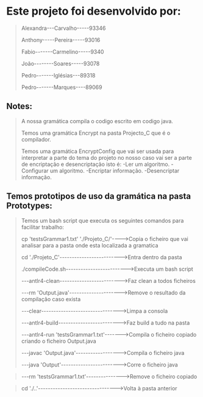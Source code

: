 # Este projeto foi desenvolvido por:
  > Alexandra---Carvalho-----93346  
  >
  > Anthony-----Pereira-----93016
  >
  > Fabio-------Carmelino-----9340
  >
  > João--------Soares-----93078
  >
  > Pedro-------Iglésias---89318
  >
  > Pedro-------Marques----89069

## Notes:
  > A nossa gramática compila o codigo escrito em codigo java.
  > 
  > Temos uma gramática Encrypt na pasta Projecto_C que é o compilador.
  > 
  > Temos uma gramática EncryptConfig que vai ser usada para interpretar a parte do tema do projeto no nosso caso vai ser a parte de encriptação e desencriptação isto é:
    -Ler um algoritmo.
    -Configurar um algoritmo.
    -Encriptar informação.
    -Desencriptar informação.

## Temos prototipos de uso da gramática na pasta Prototypes:
  > Temos um bash script que executa os seguintes comandos para facilitar trabalho: 
  > 
  > cp 'testsGrammar1.txt' './Projeto_C/'---->Copia o ficheiro que vai analisar para a pasta onde esta localizada a gramatica
  > 
  > cd './Projeto_C'------------------------->Entra dentro da pasta
  > 
  > ./compileCode.sh------------------------->Executa um bash script
  > 
  > \---antlr4-clean------------------------->Faz clean a todos ficheiros
  > 
  > \---rm 'Output.java'--------------------->Remove o resultado da compilação caso exista
  > 
  > \---clear-------------------------------->Limpa a consola
  > 
  > \---antlr4-build------------------------->Faz build a tudo na pasta
  > 
  > \---antlr4-run 'testsGrammar1.txt'------->Compila o ficheiro copiado criando o ficheiro Output.java
  > 
  > \---javac 'Output.java'------------------>Compila o ficheiro java
  > 
  > \---java 'Output'------------------------>Corre o ficheiro java
  
  > \---rm 'testsGrammar1.txt'--------------->Remove o ficheiro copiado
  
  > cd './..'-------------------------------->Volta à pasta anterior
